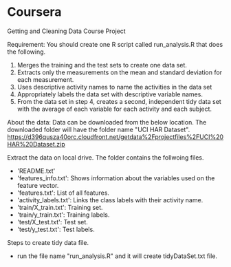 # Coursera
Getting and Cleaning Data Course Project

Requirement: 
You should create one R script called run_analysis.R that does the following. 
1) Merges the training and the test sets to create one data set.
2) Extracts only the measurements on the mean and standard deviation for each measurement. 
3) Uses descriptive activity names to name the activities in the data set
4) Appropriately labels the data set with descriptive variable names. 
5) From the data set in step 4, creates a second, independent tidy data set with the average of each variable for each activity and each subject.

About the data:
Data can be downloaded from the below location. The downloaded folder will have the folder name "UCI HAR Dataset". 
https://d396qusza40orc.cloudfront.net/getdata%2Fprojectfiles%2FUCI%20HAR%20Dataset.zip 


Extract the data on local drive. The folder contains the follwoing files.
- 'README.txt'
- 'features_info.txt': Shows information about the variables used on the feature vector.
- 'features.txt': List of all features.
- 'activity_labels.txt': Links the class labels with their activity name.
- 'train/X_train.txt': Training set.
- 'train/y_train.txt': Training labels.
- 'test/X_test.txt': Test set.
- 'test/y_test.txt': Test labels.

Steps to create tidy data file.
- run the file name "run_analysis.R" and it will create tidyDataSet.txt file.
